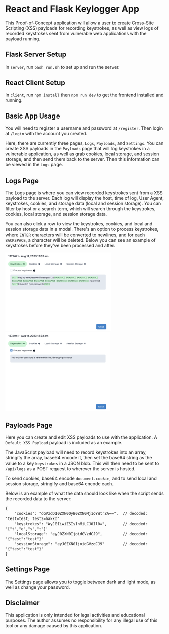 # React and Flask Keylogger App

This Proof-of-Concept application will allow a user to create Cross-Site Scripting (XSS) payloads for recording keystrokes, as well as view logs of recorded keystrokes sent from vulnerable web applications with the payload running.

## Flask Server Setup

In `server`, run `bash run.sh` to set up and run the server.

## React Client Setup

In `client`, run `npm install` then `npm run dev` to get the frontend installed and running.

## Basic App Usage

You will need to register a username and password at `/register`.  Then login at `/login` with the account you created.

Here, there are currently three pages, `Logs`, `Payloads`, and `Settings`.  You can create XSS payloads in the `Payloads` page that will log keystrokes in a vulnerable application, as well as grab cookies, local storage, and session storage, and then send them back to the server.  Then this information can be viewed in the `Logs` page.

## Logs Page

The Logs page is where you can view recorded keystrokes sent from a XSS payload to the server.  Each log will display the host, time of log, User Agent, keystrokes, cookies, and storage data (local and session storage).  You can filter by host or a search term, which will search through the keystrokes, cookies, local storage, and session storage data.

You can also click a row to view the keystrokes, cookies, and local and session storage data in a modal.  There's an option to process keystrokes, where `ENTER` characters will be converted to newlines, and for each `BACKSPACE`, a character will be deleted.  Below you can see an example of keystrokes before they've been processed and after.

<p float="left">
    <img src="./images/unprocessed_keystrokes.png" alt= “” height="250px">
    <img src="./images/processed_keystrokes.png" alt= “” height="250px">
</p>

## Payloads Page

Here you can create and edit XSS payloads to use with the application.  A `Default XSS Payload` payload is included as an example.

The JavaScript payload will need to record keystrokes into an array, stringify the array, base64 encode it, then set the base64 string as the value to a key `keystrokes` in a JSON blob.  This will then need to be sent to `/api/logs` as a POST request to wherever the server is hosted.

To send cookies, base64 encode `document.cookie`, and to send local and session storage, stringify and base64 encode each.

Below is an example of what the data should look like when the script sends the recorded data to the server:
```
{
    "cookies": "dGVzdD10ZXN0OyB0ZXN0Mj1oYWtrZA==",  // decoded: 'test=test; test2=hakkd'
    "keystrokes": "WyJ0IiwiZSIsInMiLCJ0Il0=",       // decoded: '["t","e","s","t"]'
    "localStorage": "eyJ0ZXN0IjoidGVzdCJ9",         // decoded: '{"test":"test"}'
    "sessionStorage": "eyJ0ZXN0IjoidGVzdCJ9"        // decoded: '{"test":"test"}'
}
```

## Settings Page

The Settings page allows you to toggle between dark and light mode, as well as change your password.

## Disclaimer

This application is only intended for legal activities and educational purposes.  The author assumes no responsibility for any illegal use of this tool or any damage caused by this application.
